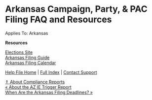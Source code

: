  Arkansas Campaign, Party, & PAC Filing FAQ and Resources
==========

Applies To: Arkansas

**Resources**

[Elections Site](https://www.sos.arkansas.gov/elections)   
[Arkansas Filing Guide](https://www.arkansasethics.com/entity-specific-guidance/#/)   
[Arkansas Filing Calendar](https://www.sos.arkansas.gov/elections/information-for-candidates/)

[Help File Home](/help/) | [Full Index](/Help-File-Directory/) | [Contact Support](mailto:support@ISPolitical.com)

[⇑ About Compliance Reports](/About-Compliance-Reports)  
[« About the AZ IE Trigger Report](/About-the-AZ-IE-Trigger-Report)  
[When Are the Arkansas Filing Deadlines? »](/When-Are-the-Arkansas-Filing-Deadlines)